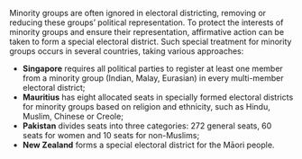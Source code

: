 Minority groups are often ignored in electoral districting, removing or reducing these groups’ political representation. To protect the interests of minority groups and ensure their representation, affirmative action can be taken to form a special electoral district. Such special treatment for minority groups occurs in several countries, taking various approaches: 

- **Singapore** requires all political parties to register at least one member from a minority group (Indian, Malay, Eurasian) in every multi-member electoral district;
- **Mauritius** has eight allocated seats in specially formed electoral districts for minority groups based on religion and ethnicity, such as Hindu, Muslim, Chinese or Creole;
- **Pakistan** divides seats into three categories: 272 general seats, 60 seats for women and 10 seats for non-Muslims;
- **New Zealand** forms a special electoral district for the Māori people.
